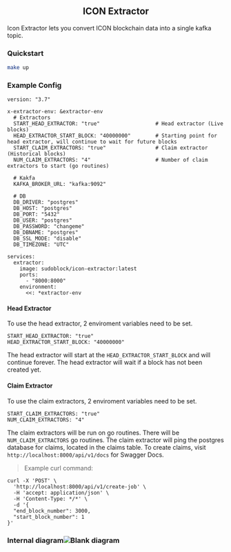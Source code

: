 <p align="center">
  <h2 align="center">ICON Extractor</h2>
</p>


Icon Extractor lets you convert ICON blockchain data into a single kafka topic.

### Quickstart
```bash
make up
```

### Example Config
```docker-compose
version: "3.7"

x-extractor-env: &extractor-env
  # Extractors
  START_HEAD_EXTRACTOR: "true"                  # Head extractor (Live blocks)
  HEAD_EXTRACTOR_START_BLOCK: "40000000"        # Starting point for head extractor, will continue to wait for future blocks
  START_CLAIM_EXTRACTORS: "true"                # Claim extractor (Historical blocks)
  NUM_CLAIM_EXTRACTORS: "4"                     # Number of claim extractors to start (go routines)

  # Kakfa
  KAFKA_BROKER_URL: "kafka:9092"

  # DB
  DB_DRIVER: "postgres"
  DB_HOST: "postgres"
  DB_PORT: "5432"
  DB_USER: "postgres"
  DB_PASSWORD: "changeme"
  DB_DBNAME: "postgres"
  DB_SSL_MODE: "disable"
  DB_TIMEZONE: "UTC"

services:
  extractor:
    image: sudoblock/icon-extractor:latest
    ports:
      - "8000:8000"
    environment:
      <<: *extractor-env
```

#### Head Extractor
To use the head extractor, 2 enviroment variables need to be set. 
```
START_HEAD_EXTRACTOR: "true"
HEAD_EXTRACTOR_START_BLOCK: "40000000"
```
The head extractor will start at the `HEAD_EXTRACTOR_START_BLOCK` and will continue forever. The head extractor will wait if a block has not been created yet.

#### Claim Extractor
To use the claim extractors, 2 enviroment variables need to be set.
```
START_CLAIM_EXTRACTORS: "true"
NUM_CLAIM_EXTRACTORS: "4"
```
The claim extractors will be run on go routines. There will be `NUM_CLAIM_EXTRACTORS` go routines. The claim extractor will ping the postgres database for claims, located in the claims table. To create claims, visit `http://localhost:8000/api/v1/docs` for Swagger Docs.
>Example curl command:
```
curl -X 'POST' \
  'http://localhost:8000/api/v1/create-job' \
  -H 'accept: application/json' \
  -H 'Content-Type: */*' \
  -d '{
  "end_block_number": 3000,
  "start_block_number": 1
}'
```

### Internal diagram![Blank diagram](https://user-images.githubusercontent.com/77865393/162858201-1eeda5b5-8134-4c87-93c3-d2e1dc6f88a3.png)
